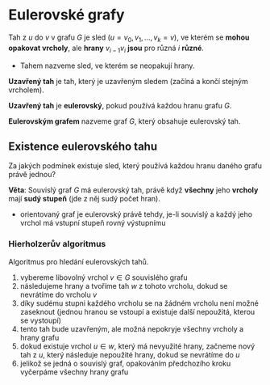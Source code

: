 # Eulerovské grafy

Tah z $u$ do $v$ v grafu $G$ je sled $(u = v_{0}, v_{1}, \dots, v_{k} = v)$, ve kterém se **mohou opakovat vrcholy**, ale **hrany** $v_{i−1}v_i$ **jsou** pro různá $i$ **různé**.
- Tahem nazveme sled, ve kterém se neopakují hrany.

**Uzavřený tah** je tah, který je uzavřeným sledem (začíná a končí stejným vrcholem).

**Uzavřený tah** je **eulerovský**, pokud používá každou hranu grafu $G$.

**Eulerovským grafem** nazveme graf $G$, který obsahuje eulerovský tah.

## Existence eulerovského tahu

Za jakých podmínek existuje sled, který používá každou hranu daného grafu právě jednou?

**Věta**: Souvislý graf $G$ má eulerovský tah, právě když **všechny** jeho **vrcholy** mají **sudý stupeň** (jde z něj sudý počet hran).

- orientovaný graf je eulerovský právě tehdy, je-li souvislý a každý jeho vrchol má vstupní stupeň rovný výstupnímu

### Hierholzerův algoritmus

Algoritmus pro hledání eulerovských tahů.

1) vybereme libovolný vrchol $v \in G$ souvislého grafu
2) následujeme hrany a tvoříme tah $w$ z tohoto vrcholu, dokud se nevrátíme do vrcholu $v$
3) díky sudému stupni každého vrcholu se na žádném vrcholu není možné zaseknout (jednou hranou se vstoupí a existuje další nepoužitá, kterou se vystoupí)
4) tento tah bude uzavřeným, ale možná nepokryje všechny vrcholy a hrany grafu
5) dokud existuje vrchol $u \in w$, který má nevyužité hrany, začneme nový tah z $u$, který následuje nepoužité hrany, dokud se nevrátíme do $u$
6) jelikož se jedná o souvislý graf, opakováním předchozího kroku vyčerpáme všechny hrany grafu